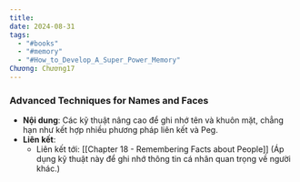 ```yaml
---
title: 
date: 2024-08-31
tags:
  - "#books"
  - "#memory"
  - "#How_to_Develop_A_Super_Power_Memory"
Chương: Chương17
---
```

### Advanced Techniques for Names and Faces

- **Nội dung**: Các kỹ thuật nâng cao để ghi nhớ tên và khuôn mặt, chẳng hạn như kết hợp nhiều phương pháp liên kết và Peg.
- **Liên kết**:
    - Liên kết tới: [[Chapter 18 - Remembering Facts about People]] (Áp dụng kỹ thuật này để ghi nhớ thông tin cá nhân quan trọng về người khác.)